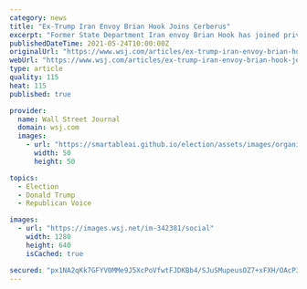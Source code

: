```yaml
---
category: news
title: "Ex-Trump Iran Envoy Brian Hook Joins Cerberus"
excerpt: "Former State Department Iran envoy Brian Hook has joined private-equity firm Cerberus Capital Management."
publishedDateTime: 2021-05-24T10:00:00Z
originalUrl: "https://www.wsj.com/articles/ex-trump-iran-envoy-brian-hook-joins-cerberus-11621854001"
webUrl: "https://www.wsj.com/articles/ex-trump-iran-envoy-brian-hook-joins-cerberus-11621854001"
type: article
quality: 115
heat: 115
published: true

provider:
  name: Wall Street Journal
  domain: wsj.com
  images:
    - url: "https://smartableai.github.io/election/assets/images/organizations/wsj.com-50x50.jpg"
      width: 50
      height: 50

topics:
  - Election
  - Donald Trump
  - Republican Voice

images:
  - url: "https://images.wsj.net/im-342381/social"
    width: 1280
    height: 640
    isCached: true

secured: "px1NA2qKk7GFYV0MMe9J5XcPoVfwtFJDKBb4/SJuSMupeusOZ7+xFXH/OAcP3nk84hXW7WK+19XM0H0uNR+zqxUZ+4ntIERL+lRuGdzWV761PWzeoLgflaco2ZXZnRuqPjK0b8zvCDJ2wznnsXRGla4QHVHFZEvzeKdbwGoX1oU0qTlxCOx4RQu9fU9bScJnpJtAPwIro30w5u/DUDfyxDQdZJ//a1voT+Xi4fXEjRLC9QP9qjnHWWIYNWSSvT/oOkMeuDKnFrnCYmqj/nuE2np8o54csoUJhUBUlZ03jx+jXBIEvrVTjk/CtPbj1meT07h+Gc4EOYzj3D26kKNdlf1Nzszhf3p1ElfF4SoKuKg=;h/6KPiAu3HGwvi0lBzMS0Q=="
---
```



